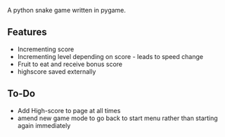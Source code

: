 A python snake game written in pygame. 

## Features
- Incrementing score
- Incrementing level depending on score - leads to speed change
- Fruit to eat and receive bonus score
- highscore saved externally

## To-Do
- Add High-score to page at all times
- amend new game mode to go back to start menu rather than starting again immediately


